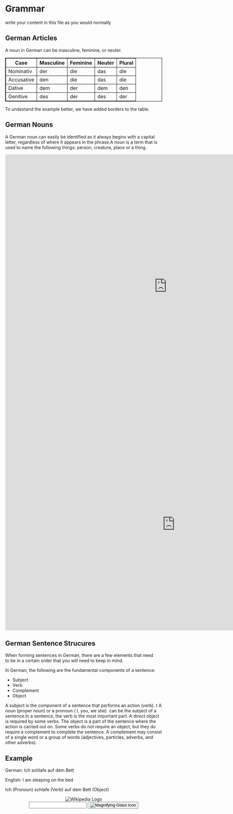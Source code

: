 <h1>Grammar</h1>
<p>write your content in this file as you would normally</p>

<html>
<style>
table, th, td {
  border:1px solid black;

}
</style>
<body>

<h2>German Articles</h2>
<p>A noun in German can be masculine, feminine, or neuter.</p>

<table style="width:100%">
  <tr>
    <th>Case</th>
    <th>Masculine</th>
    <th>Feminine</th>
    <th>Neuter</th>
    <th>Plural</th>
  </tr>
  <tr>
    <td>Nominativ</td>
    <td>der</td>
    <td>die</td>
    <td>das</td>
    <td>die</td>
  </tr>
  <tr>
    <td>Accusative</td>
    <td>den</td>
    <td>die</td>
    <td>das</td>
    <td>die</td>
  </tr>
  <tr>
    <td>Dative</td>
    <td>dem</td>
    <td>der</td>
    <td>dem</td>
    <td>den</td>
  </tr>
  <tr>
    <td>Genitive</td>
    <td>des</td>
    <td>der</td>
    <td>des</td>
    <td>der</td>
  </tr>
  
</table>

<p>To undestand the example better, we have added borders to the table.</p>

</body>
</html>

<h2>German Nouns</h2>
<p>A German noun can easily be identified as it always begins with a capital letter, regardless of where it appears in the phrase.A noun is a term that is used to name the following things: person, creature, place or a thing.</p>

<iframe src="https://h5p.org/h5p/embed/1240678" width="1038" height="845" frameborder="0" allowfullscreen="allowfullscreen" allow="geolocation *; microphone *; camera *; midi *; encrypted-media *" title="Common German Nouns"></iframe><script src="https://h5p.org/sites/all/modules/h5p/library/js/h5p-resizer.js" charset="UTF-8"></script>


<iframe src="https://h5p.org/h5p/embed/1229091" width="1090" height="683" frameborder="0" allowfullscreen="allowfullscreen" allow="geolocation *; microphone *; camera *; midi *; encrypted-media *" title="German verbs"></iframe><script src="https://h5p.org/sites/all/modules/h5p/library/js/h5p-resizer.js" charset="UTF-8"></script> 


<h2>German Sentence Strucures</h2>
<p>When forming sentences in German, there are a few elements that need to be in a certain order that you will need to keep in mind.</p>

<p>In German, the following are the fundamental components of a sentence:</p>
<ul>
<li>Subject</li>
<li>Verb</li>
<li>Complement</li>
<li>Object&nbsp;</li>
</ul>

<p>A subject is the component of a sentence that performs an action (verb). t A noun (proper noun) or a pronoun ( I, you, we she)  can be the subject of a sentence.In a sentence, the verb is the most important part. A direct object is required by some verbs. The object is a part of the sentence where the action is carried out on. Some verbs do not require an object, but they do require a complement to complete the sentence. A complement may consist of a single word or a group of words (adjectives, particles, adverbs, and other adverbs). </p>

<h2>Example</h2>
<p>German: Ich schlafe auf dem Bett</p>
<p>English: I am sleeping on the bed</p>
<p>Ich (Pronoun) schlafe (Verb) auf dem Bett (Object)</p>
  
  
<header class="searchForm-container">
<img src="https://image.ibb.co/e6vOFQ/wikipedia.png" alt="Wikipedia Logo">
<form class="searchForm">
        <input type="search" class="searchForm-input">
        <button type="submit" class="icon searchIcon">
          <img src="https://image.ibb.co/cpG8zk/search.png" alt="Magnifying Glass Icon">
        </button>
      </form>
</header>
<section class="searchResults"></section>
<script src="wiki.js"></script>
